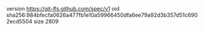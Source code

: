 version https://git-lfs.github.com/spec/v1
oid sha256:984bfecfa0626a477fb1e10a59966450dfa6ee79a92d3b357d51c6902ecd5504
size 2809

